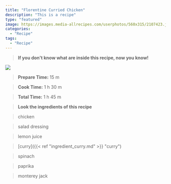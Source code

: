 ```yaml
---
title: "Florentine Curried Chicken"
description: "This is a recipe"
type: "featured"
image: https://images.media-allrecipes.com/userphotos/560x315/2107423.jpg
categories: 
  - "Recipe"
tags: 
  - "Recipe"
---
```



>**If you don't know what are inside this recipe, now you know!**

![](../images/Recipes-Banner.jpg)
> **Prepare Time:** 15 m


> **Cook Time:** 1 h 30 m


> **Total Time:** 1 h 45 m

> **Look the ingredients of this recipe**

> chicken

> salad dressing

> lemon juice

> [curry]({{< ref "ingredient_curry.md" >}} "curry")

> spinach

> paprika

> monterey jack

